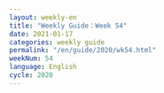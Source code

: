 ```yaml
---
layout: weekly-en
title: "Weekly Guide：Week 54"
date: 2021-01-17
categories: weekly guide
permalink: "/en/guide/2020/wk54.html"
weekNum: 54
language: English
cycle: 2020
---
```

